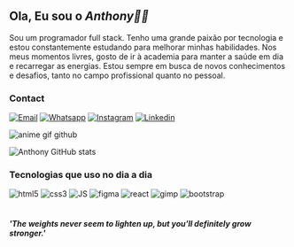 ## Ola, Eu sou o *Anthony👋🏻*
 Sou um programador full stack. Tenho uma grande paixão por tecnologia e estou constantemente estudando para melhorar minhas habilidades. Nos meus momentos livres, gosto de ir à academia para manter a saúde em dia e recarregar as energias. Estou sempre em busca de novos conhecimentos e desafios, tanto no campo profissional quanto no pessoal.

### Contact
[![Email](https://img.shields.io/badge/Gmail-D14836?style=for-the-badge&logo=gmail&logoColor=white)](mailto:anthonymiranda871@gmail.com)
[![Whatsapp](https://img.shields.io/badge/WhatsApp-25D366?style=for-the-badge&logo=whatsapp&logoColor=white)](https://wa.me/+5511915512976?)
[![Instagram](https://img.shields.io/badge/Instagram-E4405F?style=for-the-badge&logo=instagram&logoColor=white)](https://www.instagram.com/anstxkk/?next=%2Fmayandradebs%2F)
[![Linkedin](https://img.shields.io/badge/LinkedIn-0077B5?style=for-the-badge&logo=linkedin&logoColor=white)](https://www.linkedin.com/in/anthony-miranda-5067562b8/)

![anime gif github](https://github.com/01Anthony01/01Anthony01/assets/129120085/754dc0b1-3692-4504-bd39-8121720666d5)

![Anthony GitHub stats](https://github-readme-stats.vercel.app/api?username=01anthony01&show_icons=true&theme=dark)

### Tecnologias que uso no dia a dia

<div style:"display: inline_block">
  <img alt="html5" src="https://img.shields.io/badge/HTML5-E34F26?style=for-the-badge&logo=html5&logoColor=white" />
   <img alt="css3" src="https://img.shields.io/badge/CSS3-1572B6?style=for-the-badge&logo=css3&logoColor=white" />
   <img alt="JS" src="https://img.shields.io/badge/JavaScript-323330?style=for-the-badge&logo=javascript&logoColor=F7DF1E" />
   <img alt="figma" src="https://img.shields.io/badge/Figma-F24E1E?style=for-the-badge&logo=figma&logoColor=white" />
   <img alt="react" src="https://img.shields.io/badge/React-20232A?style=for-the-badge&logo=react&logoColor=61DAFB" />
   <img alt="gimp" src="https://img.shields.io/badge/gimp-5C5543?style=for-the-badge&logo=gimp&logoColor=white" />
   <img alt="bootstrap" src="https://img.shields.io/badge/Bootstrap-563D7C?style=for-the-badge&logo=bootstrap&logoColor=white"/>
</div><br/>

#### *'The weights never seem to lighten up, but you'll definitely grow stronger.'*










